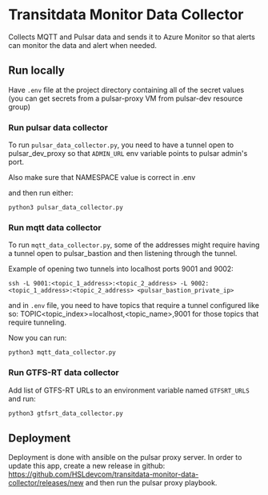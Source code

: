 # Transitdata Monitor Data Collector

Collects MQTT and Pulsar data and sends it to Azure Monitor so that alerts can monitor the data and alert when needed.

## Run locally

Have `.env` file at the project directory containing all of the secret values (you can get secrets from a pulsar-proxy VM from pulsar-dev resource group)

### Run pulsar data collector

To run `pulsar_data_collector.py`, you need to have a tunnel open to pulsar_dev_proxy so that `ADMIN_URL` env variable points to pulsar admin's port.

Also make sure that NAMESPACE value is correct in .env

and then run either:
```
python3 pulsar_data_collector.py
```

### Run mqtt data collector

To run `mqtt_data_collector.py`, some of the addresses might require having a tunnel open to pulsar_bastion and then listening through the tunnel.

Example of opening two tunnels into localhost ports 9001 and 9002:

```
ssh -L 9001:<topic_1_address>:<topic_2_address> -L 9002:<topic_1_address>:<topic_2_address> <pulsar_bastion_private_ip>
```

and in `.env` file, you need to have topics that require a tunnel configured like so: TOPIC<topic_index>=localhost,<topic_name>,9001
for those topics that require tunneling.

Now you can run:
```
python3 mqtt_data_collector.py
```

### Run GTFS-RT data collector

Add list of GTFS-RT URLs to an environment variable named `GTFSRT_URLS` and run:

```bash
python3 gtfsrt_data_collector.py
```

## Deployment

Deployment is done with ansible on the pulsar proxy server. In order to update this app, create a new release in github: https://github.com/HSLdevcom/transitdata-monitor-data-collector/releases/new and then run the pulsar proxy playbook.
